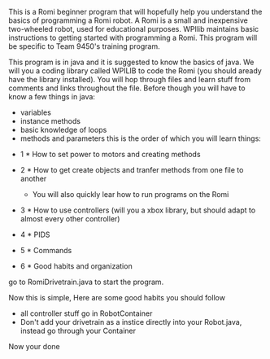 This is a Romi beginner program that will hopefully help you understand the basics of programming a Romi robot. A Romi is a small and inexpensive two-wheeled robot, used for educational purposes. WPIlib maintains basic instructions to getting started with programming a Romi. This program will be specific to Team 9450's training program. 

This program is in java and it is suggested to know the basics of java. We will you a coding library called WPILIB to code the Romi (you should aready have the library  installed). You will hop through files and learn stuff from comments and links throughout the file.
Before though you will have to know a few things in java:
* variables
* instance methods
* basic knowledge of loops
* methods and parameters
this is the order of which you will learn things:
- 1 * How to set power to motors and creating methods

- 2 * How to get create objects and tranfer methods from one file to another 
    - You will also quickly lear how to run programs on the Romi

- 3 * How to use controllers (will you a xbox library, but should adapt to almost every other controller)

- 4 * PIDS

- 5 * Commands

- 6 * Good habits and organization

go to RomiDrivetrain.java to start the program.























Now this is simple, Here are some good habits you should follow
* all controller stuff go in RobotContainer 
* Don't add your drivetrain as a instice directly into your Robot.java, instead go through your Container

Now your done 
